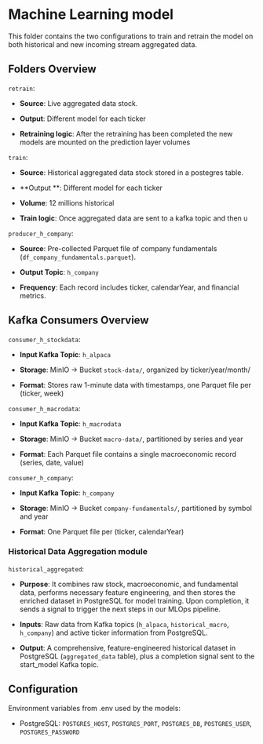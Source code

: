 # Machine Learning model

This folder contains the two configurations to train and retrain the model on both historical and new incoming stream aggregated data. 

## Folders Overview

`retrain`:

- **Source**: Live aggregated data stock.

- **Output**: Different model for each ticker

- **Retraining logic**: After the retraining has been completed the new models are mounted on the prediction layer volumes 

`train`:

- **Source**: Historical aggregated data stock stored in a postegres table. 

- **Output **: Different model for each ticker

- **Volume**: 12 millions historical 

- **Train logic**: Once aggregated data are sent to a kafka topic and then u

`producer_h_company`:

- **Source**: Pre-collected Parquet file of company fundamentals (`df_company_fundamentals.parquet`).

- **Output Topic**: `h_company`

- **Frequency**: Each record includes ticker, calendarYear, and financial metrics.

## Kafka Consumers Overview

`consumer_h_stockdata`:

- **Input Kafka Topic**: `h_alpaca`

- **Storage**: MinIO → Bucket `stock-data/`, organized by ticker/year/month/

- **Format**: Stores raw 1-minute data with timestamps, one Parquet file per (ticker, week)

`consumer_h_macrodata`:

- **Input Kafka Topic**: `h_macrodata`

- **Storage**: MinIO → Bucket `macro-data/`, partitioned by series and year

- **Format**: Each Parquet file contains a single macroeconomic record (series, date, value)

`consumer_h_company`:

- **Input Kafka Topic**: `h_company`

- **Storage**: MinIO → Bucket `company-fundamentals/`, partitioned by symbol and year

- **Format**: One Parquet file per (ticker, calendarYear)

### Historical Data Aggregation module

`historical_aggregated`:

- **Purpose**: It combines raw stock, macroeconomic, and fundamental data, performs necessary feature engineering, and then stores the enriched dataset in PostgreSQL for model training. Upon completion, it sends a signal to trigger the next steps in our MLOps pipeline.

- **Inputs**: Raw data from Kafka topics (`h_alpaca`, `historical_macro`, `h_company`) and active ticker information from PostgreSQL.

- **Output**: A comprehensive, feature-engineered historical dataset in PostgreSQL (`aggregated_data` table), plus a completion signal sent to the start_model Kafka topic.

## Configuration

 Environment variables from .env used by the models:

- PostgreSQL: `POSTGRES_HOST`, `POSTGRES_PORT`, `POSTGRES_DB`, `POSTGRES_USER`, `POSTGRES_PASSWORD`

